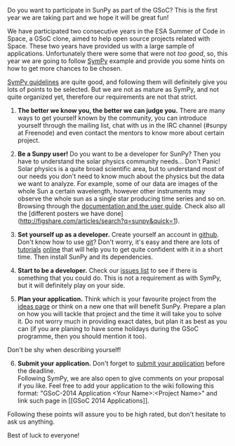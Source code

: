 Do you want to participate in SunPy as part of the GSoC? This is the first year we are taking part and we hope it will be great fun!

We have participated two consecutive years in the ESA Summer of Code in Space, a GSoC clone, aimed to
help open source projects related with Space.  These two years have provided us with a large sample of 
applications. Unfortunately there were some that were not _too good_, so, this year we are going to follow
[SymPy](http://sympy.org/) example and provide you some hints on how to get more chances to be chosen.

[SymPy guidelines](https://github.com/sympy/sympy/wiki/GSoC-2013-Application-Template) are quite good, and 
following them will definitely give you lots of points to be selected. But we are not as mature as SymPy,
and not quite organized yet, therefore our requirements are not that strict.

1. **The better we know you, the better we can judge you.**
  There are many ways to get yourself known by the community, you can introduce yourself through the 
mailing list, chat with us in the IRC channel (#sunpy at Freenode) and even contact the mentors to know
more about certain project.

2. **Be a Sunpy user!**
  Do you want to be a developer for SunPy? Then you have to understand the solar physics community needs... 
Don't Panic! Solar physics is a quite broad scientific area, but to understand most of our needs you don't
need to know much about the physics but the data we want to analyze. For example, some of our data are images of the whole Sun a certain wavelength, however other instruments may observe the whole sun as a single star producing time series and so on.  Browsing through the [documentation and the user guide](http://sunpy.readthedocs.org/en/latest/index.html).  Check also all the [different posters we have done]
(http://figshare.com/articles/search?q=sunpy&quick=1).

3. **Set yourself up as a developer.**
  Create yourself an account in [github](http://github.com).  Don't know how to use [git](http://www.git-scm.com/)? Don't worry, it's easy and there are lots of [tutorials](http://try.github.com) [online](http://gitimmersion.com/) that will help you to get quite confident with it in a short time.
Then install SunPy and its dependencies.

4. **Start to be a developer.**
  Check our [issues list](https://github.com/sunpy/sunpy/issues?labels=Feature+Request&state=open) to see
if there is something that you could do.  This is not a requirement as with SymPy, but it will definitely 
play on your side.

5. **Plan your application.**
  Think which is your favourite project from the [ideas page](Gsoc-2014-ideas) or think on a new one that will benefit
SunPy. Prepare a plan on how you will tackle that project and the time it will take you to solve it.  Do not worry much in providing exact dates, but plan it as best as you can (if you are planing to have some holidays during the GSoC programme, then you should mention it too). 

  Don't be shy when describing yourself!

6. **Submit your application.**
  Don't forget to [submit your application](http://www.google-melange.com) before the deadline.  
Following SymPy, we are also open to give comments on your proposal if you like.  Feel free to 
add your application to the wiki following this format: "GSoC-2014 Application \<Your Name\>:\<Project Name\>"
and link such page in [[GSoC 2014 Applications]].

Following these points will assure you to be high rated, but don't hesitate to ask us anything.

Best of luck to everyone!


